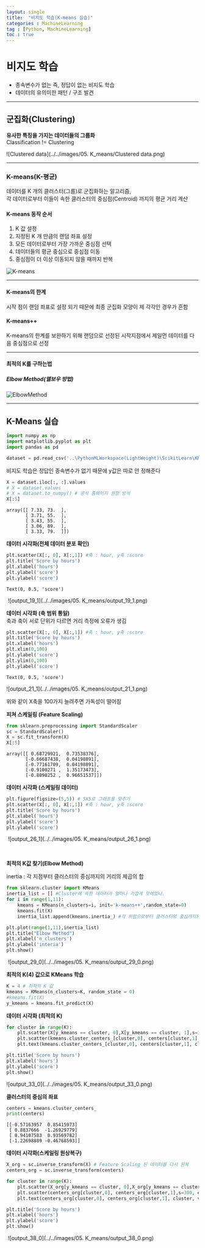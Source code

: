 ```yaml
---
layout: single
title:  "비지도 학습(K-means 실습)"
categories : MachineLearning
tag : [Python, MachineLearning]
toc : true
---
```


# 비지도 학습

* 종속변수가 없는 즉, 정답이 없는 비지도 학습
* 데이터의 유의미한 패턴 / 구조 발견

-----

## 군집화(Clustering)
__유사한 특징을 가지는 데이터들의 그룹화__  
Classification != Clustering

![Clustered data](../../images/05. K_means/Clustered data.png)

-----

### K-means(K-평균)
데이터를 K 개의 클러스터(그룹)로 군집화하는 알고리즘,  
각 데이터로부터 이들이 속한 클러스터의 중심점(Centroid) 까지의 평균 거리 계산

#### K-means 동작 순서
1. K 값 설정
2. 지정된 K 개 만큼의 랜덤 좌표 설정
3. 모든 데이터로부터 가장 가까운 중심점 선택
4. 데이터들의 평균 중심으로 중심점 이동
5. 중심점이 더 이상 이동되지 않을 때까지 반복

![K-means](https://velog.velcdn.com/images%2Fjdhyeok97%2Fpost%2Fd42cc804-aa2d-4e9b-9055-c3e525f382f4%2Fhqdefault.jpg)

---

#### K-means의 한계
시작 점이 랜덤 좌표로 설정 되기 때문에
최종 군집화 모양이 제 각각인 경우가 흔함



#### K-means++
K-means의 한계를 보완하기 위해 랜덤으로 선정된 시작지점에서 제일먼 데이터를 다음 중심점으로 선정

---


#### 최적의 K를 구하는법

##### Elbow Method(엘보우 방법)

![ElbowMethod](https://www.oreilly.com/library/view/statistics-for-machine/9781788295758/assets/995b8b58-06f1-4884-a2a1-f3648428e947.png)

----

## K-Means 실습


```python
import numpy as np
import matplotlib.pyplot as plt
import pandas as pd
```


```python
dataset = pd.read_csv('..\PythonMLWorkspace(LightWeight)\ScikitLearn\KMeansData.csv')
```



비지도 학습은 정답인 종속변수가 없기 때문에 y값은 따로 안 정해준다


```python
X = dataset.iloc[:, :].values
# X = dataset.values
# X = dataset.to_numpy() # 공식 홈페이지 권장 방식
X[:5]
```




    array([[ 7.33, 73.  ],
           [ 3.71, 55.  ],
           [ 3.43, 55.  ],
           [ 3.06, 89.  ],
           [ 3.33, 79.  ]])



__데이터 시각화(전체 데이터 분포 확인)__


```python
plt.scatter(X[:, 0], X[:,1]) #축 : hour, y축 :score
plt.title('Score by hours')
plt.xlabel('hours')
plt.ylabel('score')
plt.ylabel('score')
```




    Text(0, 0.5, 'score')


​    ![output_19_1](../../images/05. K_means/output_19_1.png)

__데이터 시각화 (축 범위 통일)__  
축과 축이 서로 단위가 다르면 거리 측정에 오류가 생김


```python
plt.scatter(X[:, 0], X[:,1]) #축 : hour, y축 :score
plt.title('Score by hours')
plt.xlabel('hours')
plt.xlim(0,100)
plt.ylabel('score')
plt.ylim(0,100)
plt.ylabel('score')
```




    Text(0, 0.5, 'score')


![output_21_1](../../images/05. K_means/output_21_1.png)
    


위와 같이 X축을 100가지 늘려주면 가독성이 떨어짐  

__피쳐 스케일링 (Feature Scaling)__


```python
from sklearn.preprocessing import StandardScaler
sc = StandardScaler()
X = sc.fit_transform(X)
X[:5]
```




    array([[ 0.68729921,  0.73538376],
           [-0.66687438,  0.04198891],
           [-0.77161709,  0.04198891],
           [-0.9100271 ,  1.35173473],
           [-0.8090252 ,  0.96651537]])



__데이터 시각화 (스케일링 데이터)__


```python
plt.figure(figsize=(5,5)) # 5X5로 그래프를 맞추기
plt.scatter(X[:, 0], X[:,1]) #축 : hour, y축 :score
plt.title('Score by hours')
plt.xlabel('hours')
plt.ylabel('score')
plt.ylabel('score')
```


​    ![output_26_1](../../images/05. K_means/output_26_1.png)

​    

__최적의 K값 찾기(Elbow Method)__

inertia : 각 지점부터 클러스터의 중심까지의 거리의 제곱의 합


```python
from sklearn.cluster import KMeans
inertia_list = [] #Cluster에 속한 데이터가 얼마나 가깝게 모여있나.
for i in range(1,11):
    kmeans = KMeans(n_clusters=i, init='k-means++',random_state=0)
    kmeans.fit(X)
    inertia_list.append(kmeans.inertia_) #각 지점으로부터 클러스터의 중심까지의 거리의 제곱의 합

plt.plot(range(1,11),inertia_list)
plt.title("Elbow Method")
plt.xlabel('n_clusters')
plt.ylabel('interia')
plt.show()
```


​    ![output_29_0](../../images/05. K_means/output_29_0.png)
​    

__최적의 K(4) 값으로 KMeans 학습__


```python
K = 4 # 최적의 K 값
kmeans = KMeans(n_clusters=K, random_state = 0)
#kmeans.fit(X)
y_kmeans = kmeans.fit_predict(X)
```

__데이터 시각화 (최적의 K)__


```python
for cluster in range(K):
    plt.scatter(X[y_kmeans == cluster, 0],X[y_kmeans == cluster, 1],s=100, edgecolors='black')
    plt.scatter(kmeans.cluster_centers_[cluster,0], centers[cluster,1],s=300, edgecolor='black',color='yellow',marker='s')
    plt.text(kmeans.cluster_centers_[cluster,0], centers[cluster,1], cluster, va='center', ha='center') #클러스터 텍스트 출력

plt.title('Score by hours')
plt.xlabel('hours')
plt.ylabel('score')
plt.show()
```


![output_33_0](../../images/05. K_means/output_33_0.png)
    

__클러스터의 중심의 좌표__


```python
centers = kmeans.cluster_centers_
print(centers)
```

    [[-0.57163957  0.85415973]
     [ 0.8837666  -1.26929779]
     [ 0.94107583  0.93569782]
     [-1.22698889 -0.46768593]]

__데이터 시각화(스케일링 원상복구)__


```python
X_org = sc.inverse_transform(X) # Feature Scaling 된 데이터를 다시 원복
centers_org = sc.inverse_transform(centers)
```


```python
for cluster in range(K):
    plt.scatter(X_org[y_kmeans == cluster, 0],X_org[y_kmeans == cluster, 1],s=100, edgecolors='black')
    plt.scatter(centers_org[cluster,0], centers_org[cluster,1],s=300, edgecolor='black',color='yellow',marker='s')
    plt.text(centers_org[cluster,0], centers_org[cluster,1], cluster, va='center', ha='center') #클러스터 텍스트 출력

plt.title('Score by hours')
plt.xlabel('hours')
plt.ylabel('score')
plt.show()
```


​    ![output_38_0](../../images/05. K_means/output_38_0.png)
​    

